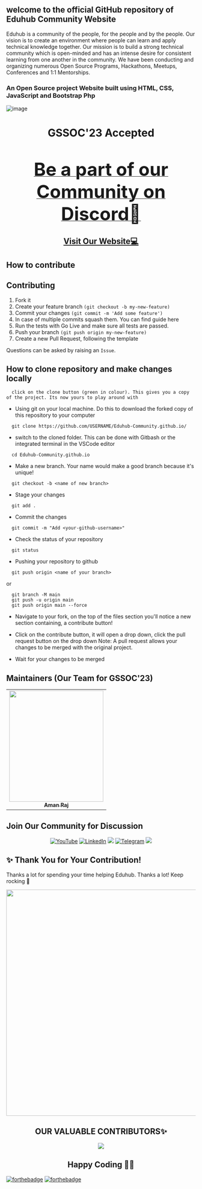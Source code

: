 ## welcome to the official GitHub repository of Eduhub Community Website

Eduhub is a community of the people, for the people and by the people.
Our vision is to create an environment where people can learn and apply technical knowledge together.
Our mission is to build a strong technical community which is open-minded and has an intense desire for consistent learning from one another in the community. We have been conducting and organizing numerous Open Source Programs, Hackathons, Meetups, Conferences and 1:1 Mentorships.

### An Open Source project Website built using HTML, CSS, JavaScript and Bootstrap Php

![image](<https://eduhubcommunity.tech/assets/img/Eduhub%20Logo%20(2).png>)

<h1 align="center">GSSOC'23 Accepted </h1>
<br>
<p align="center">
<b><a href="https://discord.gg/EUsGuYBKQa" target="_blank">
<font size="67"> Be a part of our Community on Discord🚀</font>
</a>
</b>
</p>
<h2 align="center">
<a href="http://eduhubcommunity.tech/" target="_blank">Visit Our Website💻</a>
</h2>

## How to contribute

## Contributing

1. Fork it
2. Create your feature branch `(git checkout -b my-new-feature)`
3. Commit your changes `(git commit -m 'Add some feature')`
4. In case of multiple commits squash them. You can find guide here
5. Run the tests with Go Live and make sure all tests are passed.
6. Push your branch `(git push origin my-new-feature)`
7. Create a new Pull Request, following the template

Questions can be asked by raising an `Issue`.

## How to clone repository and make changes locally

```
  click on the clone button (green in colour). This gives you a copy of the project. Its now yours to play around with
```

- Using git on your local machine. Do this to download the forked copy of this repository to your computer

```
  git clone https://github.com/USERNAME/Eduhub-Community.github.io/
```

- switch to the cloned folder. This can be done with Gitbash or the integrated terminal in the VSCode editor

```
  cd Eduhub-Community.github.io
```

- Make a new branch. Your name would make a good branch because it's unique!

```
  git checkout -b <name of new branch>
```

- Stage your changes

```
  git add .
```

- Commit the changes

```
  git commit -m "Add <your-github-username>"
```

- Check the status of your repository

```
  git status
```

- Pushing your repository to github

```
  git push origin <name of your branch>
```

or

```
  git branch -M main
  git push -u origin main
  git push origin main --force
```

- Navigate to your fork, on the top of the files section you'll notice a new section containing, a contribute button!
- Click on the contribute button, it will open a drop down, click the pull request button on the drop down
  Note: A pull request allows your changes to be merged with the original project.

- Wait for your changes to be merged

## Maintainers (Our Team for GSSOC'23)

<table>
  <tr>
  <td align="center" style="word-wrap: break-word; width: 200.0; height: 200.0">
    <a href=https://github.com/AshAman999>
      <img src="https://media.licdn.com/dms/image/C4E03AQE6p0QwBpHLOQ/profile-displayphoto-shrink_800_800/0/1642423321172?e=1691020800&v=beta&t=hgsBqad04ucYxrEq7AkVfyJwRmbJCgFzguNCOwDwBTA" width=250px height=295px />
      <br />
      <sub style="font-size:14px"><b>Aman Raj</b></sub>
    </a>  
    </td>
</table>
   
   
## Join Our Community for Discussion

<div align="center">

<a  href="https://www.youtube.com/channel/UCPpG3qqMH_0QDvSzHyjjZJQ" target="_blank"><img alt="YouTube" src="https://img.shields.io/badge/Youtube-%23FF0000.svg?style=for-the-badge&logo=YouTube&logoColor=white" /></a>
<a  href="https://www.linkedin.com/company/eduhub-community" target="_blank"><img alt="LinkedIn" src="https://img.shields.io/badge/linkedin%20-%230077B5.svg?&style=for-the-badge&logo=linkedin&logoColor=white" /></a>
[<img src = "https://img.shields.io/badge/instagram-%23E4405F.svg?&style=for-the-badge&logo=instagram&logoColor=white">](https://instagram.com/eduhub_community)
<a  href="https://t.me/joinchat/0Y0nT-yXjGxmM2Vl"><img alt=" Telegram" src="https://img.shields.io/badge/Telegram-2CA5E0?style=for-the-badge&logo=telegram&logoColor=white"></a>
[<img src = "https://img.shields.io/badge/discord-%23E4405F.svg?&style=for-the-badge&logo=discord&logoColor=white">](https://discord.com/invite/b3ZJfH9eeN)

</div>

## ✨ Thank You for Your Contribution!

Thanks a lot for spending your time helping Eduhub. Thanks a lot! Keep rocking 🍻

<p>
  <img src="https://api.vaunt.dev/v1/github/entities/Eduhub-Community/repositories/Eduhub-Community.github.io/contributors?format=svg&limit=54" width="600" height"250" />
</p> 
<h2 align=center> OUR VALUABLE CONTRIBUTORS✨ </h2>
<p align="center">
  
<a href="https://github.com/Eduhub-Community/Eduhub-Community.github.io/graphs/contributors">
  <img src="https://contrib.rocks/image?repo=Eduhub-Community/Eduhub-Community.github.io" />
</a>

<h2 align=center>Happy Coding 👨‍💻 </h2>
</p>

[![forthebadge](https://forthebadge.com/images/badges/built-with-love.svg)](https://forthebadge.com)
[![forthebadge](https://forthebadge.com/images/badges/built-by-developers.svg)](https://forthebadge.com)
